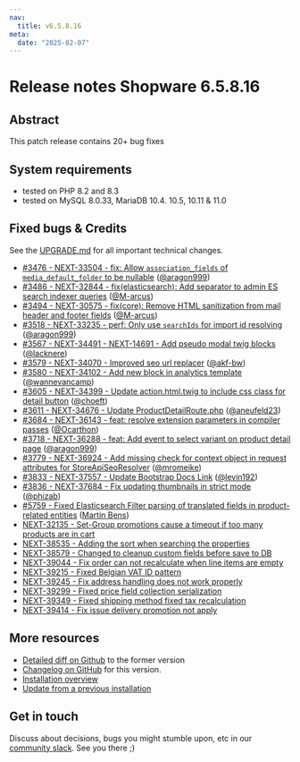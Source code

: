 ```yaml
---
nav:
  title: v6.5.8.16
meta:
  date: "2025-02-07"
---
```


# Release notes Shopware 6.5.8.16

## Abstract

This patch release contains 20+ bug fixes

## System requirements

* tested on PHP 8.2 and 8.3
* tested on MySQL 8.0.33, MariaDB 10.4. 10.5, 10.11 & 11.0

## Fixed bugs & Credits

See the [UPGRADE.md](https://github.com/shopware/shopware/blob/trunk/UPGRADE-6.5.md) for all important technical changes.

*  [#3476 - NEXT-33504 - fix: Allow `association_fields` of `media_default_folder` to be nullable](https://github.com/shopware/shopware/issues/3476) ([@aragon999](https://github.com/aragon999))
*  [#3486 - NEXT-32844 - fix(elasticsearch): Add separator to admin ES search indexer queries](https://github.com/shopware/shopware/issues/3486) ([@M-arcus](https://github.com/M-arcus))
*  [#3494 - NEXT-30575 - fix(core): Remove HTML sanitization from mail header and footer fields](https://github.com/shopware/shopware/issues/3494) ([@M-arcus](https://github.com/M-arcus))
*  [#3518 - NEXT-33235 - perf: Only use `searchIds` for import id resolving](https://github.com/shopware/shopware/issues/3518) ([@aragon999](https://github.com/aragon999))
*  [#3567 - NEXT-34491 - NEXT-14691 - Add pseudo modal twig blocks](https://github.com/shopware/shopware/issues/3567) ([@lacknere](https://github.com/lacknere))
*  [#3579 - NEXT-34070 - Improved seo url replacer](https://github.com/shopware/shopware/issues/3579) ([@akf-bw](https://github.com/akf-bw))
*  [#3580 - NEXT-34102 - Add new block in analytics template](https://github.com/shopware/shopware/issues/3580) ([@wannevancamp](https://github.com/wannevancamp))
*  [#3605 - NEXT-34399 - Update action.html.twig to include css class for detail button](https://github.com/shopware/shopware/issues/3605) ([@choeft](https://github.com/choeft))
*  [#3611 - NEXT-34676 - Update ProductDetailRoute.php](https://github.com/shopware/shopware/issues/3611) ([@aneufeld23](https://github.com/aneufeld23))
*  [#3684 - NEXT-36143 - feat: resolve extension parameters in compiler passes](https://github.com/shopware/shopware/issues/3684) ([@Ocarthon](https://github.com/Ocarthon))
*  [#3718 - NEXT-36288 - feat: Add event to select variant on product detail page](https://github.com/shopware/shopware/issues/3718) ([@aragon999](https://github.com/aragon999))
*  [#3779 - NEXT-36924 - Add missing check for context object in request attributes for StoreApiSeoResolver](https://github.com/shopware/shopware/issues/3779) ([@mromeike](https://github.com/mromeike))
*  [#3833 - NEXT-37557 - Update Bootstrap Docs Link](https://github.com/shopware/shopware/issues/3833) ([@levin192](https://github.com/levin192))
*  [#3836 - NEXT-37684 - Fix updating thumbnails in strict mode](https://github.com/shopware/shopware/issues/3836) ([@phizab](https://github.com/phizab))
*  [#5759 - Fixed Elasticsearch Filter parsing of translated fields in product-related entities](https://github.com/shopware/shopware/blob/55b4515ccb12eb02ca08cbe0e7d3e1ad65c07465/changelog/release-6-6-10-0/2024-12-03-fixed-elasticsearch-filter-parsing-of-translated-fields-in-product-related-entities.md?plain=1#L4) ([Martin Bens](https://github.com/spigandromeda))
*  [NEXT-32135 - Set-Group promotions cause a timeout if too many products are in cart](https://github.com/shopware/shopware/blob/v6.5.8.16/changelog/release-6-5-8-16/2024-11-05-set-group-promotions-cause-a-timeout-if-too-many-products-are-in-cart.md)
*  [NEXT-38535 - Adding the sort when searching the properties](https://github.com/shopware/shopware/blob/v6.5.8.16/changelog/release-6-5-8-16/2024-11-26-adding-the-sort-when-searching-the-properties.md)
*  [NEXT-38579 - Changed to cleanup custom fields before save to DB](https://github.com/shopware/shopware/blob/v6.5.8.16/changelog/release-6-5-8-16/2024-10-24-changed-to-cleanup-custom-fields-before-save-to-db.md)
*  [NEXT-39044 - Fix order can not recalculate when line items are empty](https://github.com/shopware/shopware/blob/v6.5.8.16/changelog/release-6-5-8-16/2024-10-21-fix-order-can-not-recalculate-when-line-items-are-empty.md)
*  [NEXT-39215 - Fixed Belgian VAT ID pattern](https://github.com/shopware/shopware/blob/v6.5.8.16/changelog/release-6-5-8-16/2024-10-25-fixed-belgian-vat-id-pattern.md)
*  [NEXT-39245 - Fix address handling does not work properly](https://github.com/shopware/shopware/blob/v6.5.8.16/changelog/release-6-5-8-16/2024-10-28-fix-address-handling-does-not-work-properly.md)
*  [NEXT-39299 - Fixed price field collection serialization](https://github.com/shopware/shopware/blob/v6.5.8.16/changelog/release-6-5-8-16/2024-11-11-fixed-price-field-collection-serialization.md)
*  [NEXT-39349 - Fixed shipping method fixed tax recalculation](https://github.com/shopware/shopware/blob/v6.5.8.16/changelog/release-6-5-8-16/2024-11-11-fixed-shipping-method-fixed-tax-recalculation.md)
*  [NEXT-39414 - Fix issue delivery promotion not apply](https://github.com/shopware/shopware/blob/v6.5.8.16/changelog/release-6-5-8-16/2024-11-20-fix-issue-delivery-promotion-not-apply.md)

## More resources

* [Detailed diff on Github](https://github.com/shopware/shopware/compare/v6.5.8.15...v6.5.8.16) to the former version
* [Changelog on GitHub](https://github.com/shopware/shopware/blob/v6.5.8.16/CHANGELOG.md) for this version.
* [Installation overview](https://developer.shopware.com/docs/guides/installation/)
* [Update from a previous installation](https://developer.shopware.com/docs/guides/installation/template.html#update-shopware)

## Get in touch

Discuss about decisions, bugs you might stumble upon, etc in our [community slack](https://slack.shopware.com). See you there ;)
